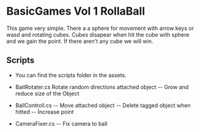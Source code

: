 # BasicGames Vol 1 RollaBall
This game very simple. There a a sphere for movement with arrow keys or wasd and rotating cubes. Cubes disapear when hit the cube with sphere and we gain the point. İf there aren't any cube we will win.


## Scripts
- You can find the scripts folder in the assets.
- BaitRotater.cs 
 Rotate random directions attached object 
  -- Grow and reduce size of the Object

- BallControll.cs
  -- Move attached object
  -- Delete tagged object when hitted
  -- İncrease point
- CameraFixer.cs
  -- Fix camera to ball 
